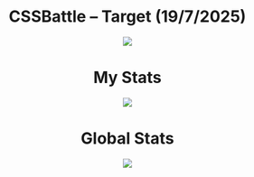 <h1 align="center">CSSBattle – Target (19/7/2025)</h1>

<p align="center">
  <img src="https://github.com/user-attachments/assets/ac145356-675d-4ccb-9306-d517a467824a">
</p>

<h1 align="center">My Stats</h1>

<p align="center">
  <img src="https://github.com/user-attachments/assets/92cbbe22-42ab-42e0-9326-923888ff7e37">
</p>

<h1 align="center">Global Stats</h1>

<p align="center">
  <img src="https://github.com/user-attachments/assets/6bad3bc7-09b8-452a-adc4-abde654734f4">
</p>
